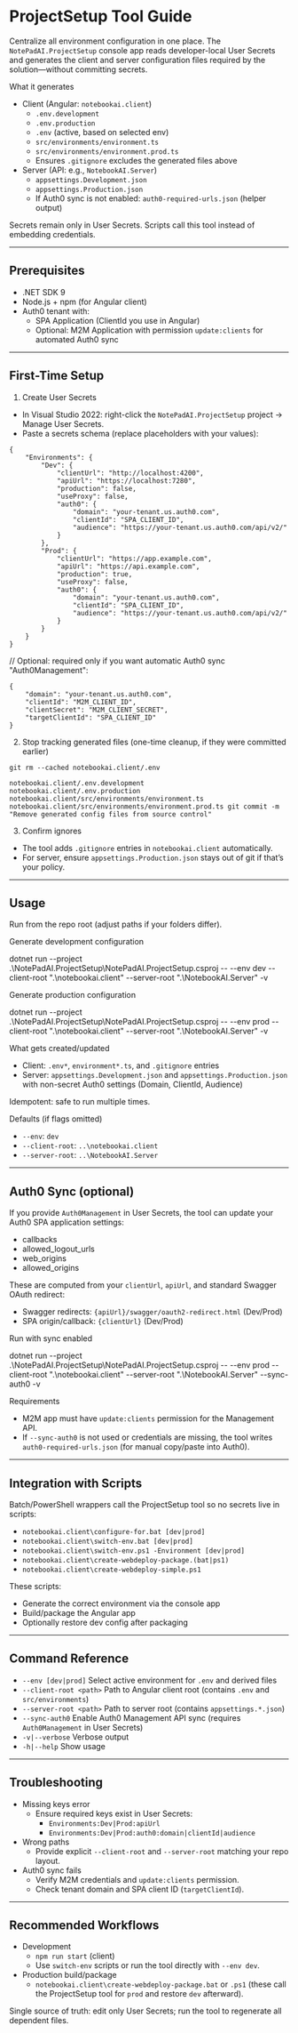 ﻿# ProjectSetup Tool Guide

Centralize all environment configuration in one place. The `NotePadAI.ProjectSetup` console app reads developer-local User Secrets and generates the client and server configuration files required by the solution—without committing secrets.

What it generates
- Client (Angular: `notebookai.client`)
  - `.env.development`
  - `.env.production`
  - `.env` (active, based on selected env)
  - `src/environments/environment.ts`
  - `src/environments/environment.prod.ts`
  - Ensures `.gitignore` excludes the generated files above
- Server (API: e.g., `NotebookAI.Server`)
  - `appsettings.Development.json`
  - `appsettings.Production.json`
  - If Auth0 sync is not enabled: `auth0-required-urls.json` (helper output)

Secrets remain only in User Secrets. Scripts call this tool instead of embedding credentials.

---

## Prerequisites

- .NET SDK 9
- Node.js + npm (for Angular client)
- Auth0 tenant with:
  - SPA Application (ClientId you use in Angular)
  - Optional: M2M Application with permission `update:clients` for automated Auth0 sync

---

## First-Time Setup

1) Create User Secrets
- In Visual Studio 2022: right-click the `NotePadAI.ProjectSetup` project → Manage User Secrets.
- Paste a secrets schema (replace placeholders with your values):
```
{
	"Environments": {
		"Dev": {
			"clientUrl": "http://localhost:4200",
			"apiUrl": "https://localhost:7280",
			"production": false,
			"useProxy": false,
			"auth0": {
				"domain": "your-tenant.us.auth0.com",
				"clientId": "SPA_CLIENT_ID",
				"audience": "https://your-tenant.us.auth0.com/api/v2/"
			}
		},
		"Prod": {
			"clientUrl": "https://app.example.com",
			"apiUrl": "https://api.example.com",
			"production": true,
			"useProxy": false,
			"auth0": {
				"domain": "your-tenant.us.auth0.com",
				"clientId": "SPA_CLIENT_ID",
				"audience": "https://your-tenant.us.auth0.com/api/v2/"
			}
		}
	}
}
```
// Optional: required only if you want automatic Auth0 sync "Auth0Management": 
```
{
	"domain": "your-tenant.us.auth0.com",
	"clientId": "M2M_CLIENT_ID",
	"clientSecret": "M2M_CLIENT_SECRET",
	"targetClientId": "SPA_CLIENT_ID"
}
```
2) Stop tracking generated files (one-time cleanup, if they were committed earlier)

`git rm --cached notebookai.client/.env` 

`notebookai.client/.env.development`<br>
`notebookai.client/.env.production `<br>
`notebookai.client/src/environments/environment.ts `<br>
`notebookai.client/src/environments/environment.prod.ts git commit -m "Remove generated config files from source control"`

3) Confirm ignores
- The tool adds `.gitignore` entries in `notebookai.client` automatically.
- For server, ensure `appsettings.Production.json` stays out of git if that’s your policy.

---

## Usage

Run from the repo root (adjust paths if your folders differ).

Generate development configuration

dotnet run --project .\NotePadAI.ProjectSetup\NotePadAI.ProjectSetup.csproj -- --env dev --client-root ".\notebookai.client" --server-root ".\NotebookAI.Server" -v

Generate production configuration

dotnet run --project .\NotePadAI.ProjectSetup\NotePadAI.ProjectSetup.csproj -- --env prod --client-root ".\notebookai.client" --server-root ".\NotebookAI.Server" -v

What gets created/updated
- Client: `.env*`, `environment*.ts`, and `.gitignore` entries
- Server: `appsettings.Development.json` and `appsettings.Production.json` with non-secret Auth0 settings (Domain, ClientId, Audience)

Idempotent: safe to run multiple times.

Defaults (if flags omitted)
- `--env`: `dev`
- `--client-root`: `..\notebookai.client`
- `--server-root`: `..\NotebookAI.Server`

---

## Auth0 Sync (optional)

If you provide `Auth0Management` in User Secrets, the tool can update your Auth0 SPA application settings:

- callbacks
- allowed_logout_urls
- web_origins
- allowed_origins

These are computed from your `clientUrl`, `apiUrl`, and standard Swagger OAuth redirect:
- Swagger redirects: `{apiUrl}/swagger/oauth2-redirect.html` (Dev/Prod)
- SPA origin/callback: `{clientUrl}` (Dev/Prod)

Run with sync enabled

dotnet run --project .\NotePadAI.ProjectSetup\NotePadAI.ProjectSetup.csproj -- --env prod --client-root ".\notebookai.client" --server-root ".\NotebookAI.Server" --sync-auth0 -v

Requirements
- M2M app must have `update:clients` permission for the Management API.
- If `--sync-auth0` is not used or credentials are missing, the tool writes `auth0-required-urls.json` (for manual copy/paste into Auth0).

---

## Integration with Scripts

Batch/PowerShell wrappers call the ProjectSetup tool so no secrets live in scripts:
- `notebookai.client\configure-for.bat [dev|prod]`
- `notebookai.client\switch-env.bat [dev|prod]`
- `notebookai.client\switch-env.ps1 -Environment [dev|prod]`
- `notebookai.client\create-webdeploy-package.(bat|ps1)`
- `notebookai.client\create-webdeploy-simple.ps1`

These scripts:
- Generate the correct environment via the console app
- Build/package the Angular app
- Optionally restore dev config after packaging

---

## Command Reference

- `--env [dev|prod]` Select active environment for `.env` and derived files
- `--client-root <path>` Path to Angular client root (contains `.env` and `src/environments`)
- `--server-root <path>` Path to server root (contains `appsettings.*.json`)
- `--sync-auth0` Enable Auth0 Management API sync (requires `Auth0Management` in User Secrets)
- `-v|--verbose` Verbose output
- `-h|--help` Show usage

---

## Troubleshooting

- Missing keys error
  - Ensure required keys exist in User Secrets:
    - `Environments:Dev|Prod:apiUrl`
    - `Environments:Dev|Prod:auth0:domain|clientId|audience`
- Wrong paths
  - Provide explicit `--client-root` and `--server-root` matching your repo layout.
- Auth0 sync fails
  - Verify M2M credentials and `update:clients` permission.
  - Check tenant domain and SPA client ID (`targetClientId`).

---

## Recommended Workflows

- Development
  - `npm run start` (client)
  - Use `switch-env` scripts or run the tool directly with `--env dev`.
- Production build/package
  - `notebookai.client\create-webdeploy-package.bat` or `.ps1` (these call the ProjectSetup tool for `prod` and restore `dev` afterward).

Single source of truth: edit only User Secrets; run the tool to regenerate all dependent files.





